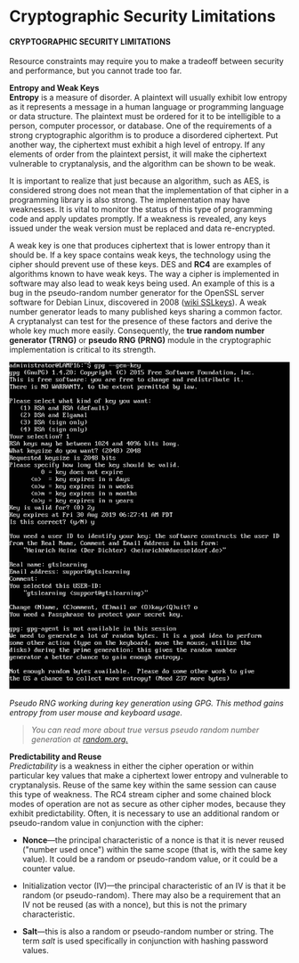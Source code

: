 # Cryptographic Security Limitations

#### CRYPTOGRAPHIC SECURITY LIMITATIONS

Resource constraints may require you to make a tradeoff between security and performance, but you cannot trade too far.

**Entropy and Weak Keys**  
**Entropy** is a measure of disorder. A plaintext will usually exhibit low entropy as it represents a message in a human language or programming language or data structure. The plaintext must be ordered for it to be intelligible to a person, computer processor, or database. One of the requirements of a strong cryptographic algorithm is to produce a disordered ciphertext. Put another way, the ciphertext must exhibit a high level of entropy. If any elements of order from the plaintext persist, it will make the ciphertext vulnerable to cryptanalysis, and the algorithm can be shown to be weak.

It is important to realize that just because an algorithm, such as AES, is considered strong does not mean that the implementation of that cipher in a programming library is also strong. The implementation may have weaknesses. It is vital to monitor the status of this type of programming code and apply updates promptly. If a weakness is revealed, any keys issued under the weak version must be replaced and data re-encrypted.

A weak key is one that produces ciphertext that is lower entropy than it should be. If a key space contains weak keys, the technology using the cipher should prevent use of these keys. DES and **RC4** are examples of algorithms known to have weak keys. The way a cipher is implemented in software may also lead to weak keys being used. An example of this is a bug in the pseudo-random number generator for the OpenSSL server software for Debian Linux, discovered in 2008 ([wiki SSLkeys](wiki.debian.org/SSLkeys)). A weak number generator leads to many published keys sharing a common factor. A cryptanalyst can test for the presence of these factors and derive the whole key much more easily. Consequently, the **true random number generator (TRNG)** or **pseudo RNG (PRNG)** module in the cryptographic implementation is critical to its strength.

![](./img/sslkeys.png)

_Pseudo RNG working during key generation using GPG. This method gains entropy from user mouse and keyboard usage._

> _You can read more about true versus pseudo random number generation at [random.org.](https://course.adinusa.id/sections/cryptographic-security-limitations)_

**Predictability and Reuse**  
_Predictability_ is a weakness in either the cipher operation or within particular key values that make a ciphertext lower entropy and vulnerable to cryptanalysis. Reuse of the same key within the same session can cause this type of weakness. The RC4 stream cipher and some chained block modes of operation are not as secure as other cipher modes, because they exhibit predictability. Often, it is necessary to use an additional random or pseudo-random value in conjunction with the cipher:

-   **Nonce**—the principal characteristic of a nonce is that it is never reused ("number used once") within the same scope (that is, with the same key value). It could be a random or pseudo-random value, or it could be a counter value.
    
-   Initialization vector (IV)—the principal characteristic of an IV is that it be random (or pseudo-random). There may also be a requirement that an IV not be reused (as with a nonce), but this is not the primary characteristic.
    
-   **Salt**—this is also a random or pseudo-random number or string. The term _salt_ is used specifically in conjunction with hashing password values.
